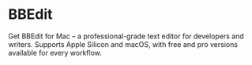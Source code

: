 # BBEdit
Get BBEdit for Mac – a professional-grade text editor for developers and writers. Supports Apple Silicon and macOS, with free and pro versions available for every workflow.
